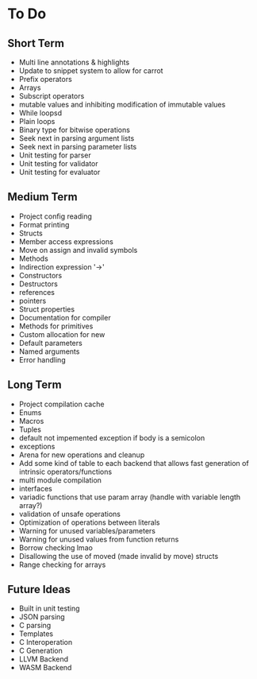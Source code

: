 # To Do

## Short Term
- Multi line annotations & highlights
- Update to snippet system to allow for carrot
- Prefix operators
- Arrays
- Subscript operators
- mutable values and inhibiting modification of immutable values
- While loopsd
- Plain loops
- Binary type for bitwise operations
- Seek next in parsing argument lists
- Seek next in parsing parameter lists
- Unit testing for parser
- Unit testing for validator
- Unit testing for evaluator

## Medium Term
- Project config reading
- Format printing
- Structs
- Member access expressions
- Move on assign and invalid symbols
- Methods
- Indirection expression '->'
- Constructors
- Destructors
- references
- pointers
- Struct properties
- Documentation for compiler
- Methods for primitives
- Custom allocation for new
- Default parameters
- Named arguments
- Error handling

## Long Term
- Project compilation cache
- Enums
- Macros
- Tuples
- default not impemented exception if body is a semicolon
- exceptions
- Arena for new operations and cleanup
- Add some kind of table to each backend that allows fast generation of intrinsic operators/functions
- multi module compilation
- interfaces
- variadic functions that use param array (handle with variable length array?)
- validation of unsafe operations
- Optimization of operations between literals
- Warning for unused variables/parameters
- Warning for unused values from function returns
- Borrow checking lmao
- Disallowing the use of moved (made invalid by move) structs
- Range checking for arrays

## Future Ideas
- Built in unit testing
- JSON parsing
- C parsing
- Templates
- C Interoperation
- C Generation
- LLVM Backend
- WASM Backend
